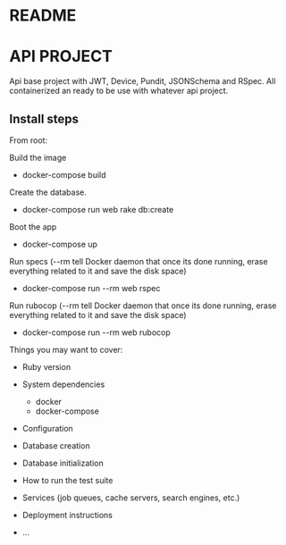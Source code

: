 # README

# API PROJECT

Api base project with JWT, Device, Pundit, JSONSchema and RSpec. All containerized an ready to be use with whatever api project.

## Install steps

From root:

Build the image
* docker-compose build

Create the database.
* docker-compose run web rake db:create

Boot the app
* docker-compose up

Run specs
(--rm tell Docker daemon that once its done running, erase everything related to it and save the disk space)
* docker-compose run --rm web rspec

Run rubocop
(--rm tell Docker daemon that once its done running, erase everything related to it and save the disk space)
* docker-compose run --rm web rubocop

Things you may want to cover:

* Ruby version

* System dependencies
  - docker
  - docker-compose

* Configuration

* Database creation

* Database initialization

* How to run the test suite

* Services (job queues, cache servers, search engines, etc.)

* Deployment instructions

* ...

